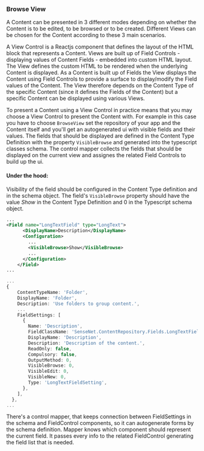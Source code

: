 ### Browse View

A Content can be presented in 3 different modes depending on whether the Content is to be edited, to be browsed or to be created. Different Views can be chosen for the Content according to these 3 main scenarios.

A View Control is a Reactjs component that defines the layout of the HTML block that represents a Content. Views are built up of Field Controls - displaying values of Content Fields - embedded into custom HTML layout. The View defines the custom HTML to be rendered when the underlying Content is displayed. As a Content is built up of Fields the View displays the Content using Field Controls to provide a surface to display/modify the Field values of the Content. The View therefore depends on the Content Type of the specific Content (since it defines the Fields of the Content) but a specific Content can be displayed using various Views.

To present a Content using a View Control in practice means that you may choose a View Control to present the Content with. For example in this case you have to choose `BrowseView` set the repository of your app and the Content itself and you'll get an autogenerated ui with visible fields and their values. The fields that should be displayed are defined in the Content Type Definition with the property `VisibleBrowse` and generated into the typescript classes schema. The control mapper collects the fields that should be displayed on the current view and assignes the related Field Controls to build up the ui.

#### Under the hood:

Visibility of the field should be configured in the Content Type definition and in the schema object. The field's `VisibleBrowse` property should have the value _Show_ in the Content Type Definition and 0 in the Typescript schema object.

```xml
...
<Field name="LongTextField" type="LongText">
      <DisplayName>Description</DisplayName>
      <Configuration>
        ...
        <VisibleBrowse>Show</VisibleBrowse>
        ...
      </Configuration>
    </Field>
...
```

```ts
...
{
    ContentTypeName: 'Folder',
    DisplayName: 'Folder',
    Description: 'Use folders to group content.',
    ...
    FieldSettings: [
      {
        Name: 'Description',
        FieldClassName: 'SenseNet.ContentRepository.Fields.LongTextField',
        DisplayName: 'Description',
        Description: 'Description of the content.',
        ReadOnly: false,
        Compulsory: false,
        OutputMethod: 0,
        VisibleBrowse: 0,
        VisibleEdit: 0,
        VisibleNew: 0,
        Type: 'LongTextFieldSetting',
      },
    ],
  },
...
```

There's a control mapper, that keeps connection between FieldSettings in the schema and FieldControl components, so it can autogenerate forms by the schema definition. Mapper knows which component should represent the current field. It passes every info to the related FieldControl generating the field list that is needed.
